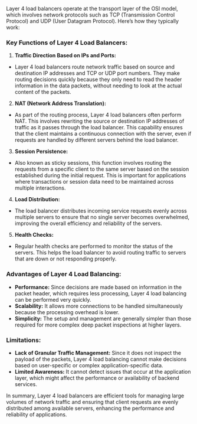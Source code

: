 Layer 4 load balancers operate at the transport layer of the OSI model, which involves network protocols such as TCP (Transmission Control Protocol) and UDP (User Datagram Protocol). Here’s how they typically work:

### Key Functions of Layer 4 Load Balancers:

1. **Traffic Direction Based on IPs and Ports:**
- Layer 4 load balancers route network traffic based on source and destination IP addresses and TCP or UDP port numbers. They make routing decisions quickly because they only need to read the header information in the data packets, without needing to look at the actual content of the packets.

2. **NAT (Network Address Translation):**
- As part of the routing process, Layer 4 load balancers often perform NAT. This involves rewriting the source or destination IP addresses of traffic as it passes through the load balancer. This capability ensures that the client maintains a continuous connection with the server, even if requests are handled by different servers behind the load balancer.

3. **Session Persistence:**
- Also known as sticky sessions, this function involves routing the requests from a specific client to the same server based on the session established during the initial request. This is important for applications where transactions or session data need to be maintained across multiple interactions.

4. **Load Distribution:**
- The load balancer distributes incoming service requests evenly across multiple servers to ensure that no single server becomes overwhelmed, improving the overall efficiency and reliability of the servers.

5. **Health Checks:**
- Regular health checks are performed to monitor the status of the servers. This helps the load balancer to avoid routing traffic to servers that are down or not responding properly.

### Advantages of Layer 4 Load Balancing:
- **Performance:** Since decisions are made based on information in the packet header, which requires less processing, Layer 4 load balancing can be performed very quickly.
- **Scalability:** It allows more connections to be handled simultaneously because the processing overhead is lower.
- **Simplicity:** The setup and management are generally simpler than those required for more complex deep packet inspections at higher layers.

### Limitations:
- **Lack of Granular Traffic Management:** Since it does not inspect the payload of the packets, Layer 4 load balancing cannot make decisions based on user-specific or complex application-specific data.
- **Limited Awareness:** It cannot detect issues that occur at the application layer, which might affect the performance or availability of backend services.

In summary, Layer 4 load balancers are efficient tools for managing large volumes of network traffic and ensuring that client requests are evenly distributed among available servers, enhancing the performance and reliability of applications.






